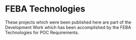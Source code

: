 ﻿# FEBA Technologies
 
 These projects which were been published here are part of the Development Work which has been accomplished by the FEBA Technologies for POC Requirements. 
 
 
